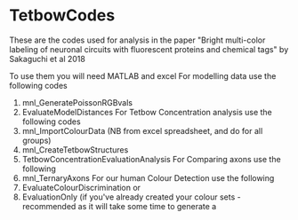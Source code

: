 # TetbowCodes
These are the codes used for analysis in the paper "Bright multi-color labeling of neuronal circuits with fluorescent proteins and chemical tags" by Sakaguchi et al 2018

To use them you will need MATLAB and excel
For modelling data use the following codes
1) mnl_GeneratePoissonRGBvals
2) EvaluateModelDistances
For Tetbow Concentration analysis use the following codes
1) mnl_ImportColourData (NB from excel spreadsheet, and do for all groups)
2) mnl_CreateTetbowStructures
3) TetbowConcentrationEvaluationAnalysis
For Comparing axons use the following
1) mnl_TernaryAxons
For our human Colour Detection use the following
1) EvaluateColourDiscrimination 
or
1) EvaluationOnly (if you've already created your colour sets - recommended as it will take some time to generate a
